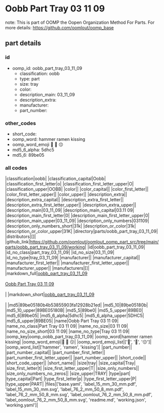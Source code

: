 # Oobb Part Tray 03 11 09  

note: This is part of OOMP the Oopen Organization Method For Parts. For more details: https://github.com/oomlout/oomp_base

##  part details





### id
* oomp_id: oobb_part_tray_03_11_09
  * classification: oobb
  * type: part
  * size: tray
  * color: 
  * description_main: 03_11_09
  * description_extra: 
  * manufacturer: 
  * part_number: 

### other_codes
* short_code: 
* oomp_word: hammer ramen kissing
* oomp_word_emoji :hammer: :ramen: :kissing:
* md5_6_alpha: 5dhc5
* md5_6: 89be05

### all codes 
|classification|oobb|
|classification_capital|Oobb|
|classification_first_letter|o|
|classification_first_letter_upper|O|
|classification_upper|OOBB|
|color||
|color_capital||
|color_first_letter||
|color_first_letter_upper||
|color_upper||
|description_extra||
|description_extra_capital||
|description_extra_first_letter||
|description_extra_first_letter_upper||
|description_extra_upper||
|description_main|03_11_09|
|description_main_capital|03.11 09|
|description_main_first_letter|0|
|description_main_first_letter_upper|0|
|description_main_upper|03_11_09|
|description_only_numbers|031109|
|description_only_numbers_short|31k|
|description_or_color|31k|
|description_or_color_upper|31K|
|directory|parts/oobb_part_tray_03_11_09|
|distributors|[]|
|github_link|https://github.com/oomlout/oomlout_oomp_part_src/tree/main/parts/oobb_part_tray_03_11_09/working|
|id|oobb_part_tray_03_11_09|
|id_no_class|part_tray_03_11_09|
|id_no_size|03_11_09|
|id_no_type|tray_03_11_09|
|manufacturer||
|manufacturer_capital||
|manufacturer_first_letter||
|manufacturer_first_letter_upper||
|manufacturer_upper||
|manufacturers|[]|
|markdown_full|[oobb_part_tray_03_11_09](https://github.com/oomlout/oomlout_oomp_part_src/tree/main/parts/oobb_part_tray_03_11_09/working)<br>[](https://github.com/oomlout/oomlout_oomp_part_src/tree/main/parts/oobb_part_tray_03_11_09/working)<br>[Oobb Part Tray 03 11 09](https://github.com/oomlout/oomlout_oomp_part_src/tree/main/parts/oobb_part_tray_03_11_09/working)<br><br>|
|markdown_short|[oobb_part_tray_03_11_09](https://github.com/oomlout/oomlout_oomp_part_src/tree/main/parts/oobb_part_tray_03_11_09/working)<br><br>|
|md5|89be05180b4b53855903fa12928b21ed|
|md5_10|89be05180b|
|md5_10_upper|89BE05180B|
|md5_5|89be0|
|md5_5_upper|89BE0|
|md5_6|89be05|
|md5_6_alpha|5dhc5|
|md5_6_alpha_upper|5DHC5|
|md5_6_upper|89BE05|
|name|Oobb Part Tray 03 11 09|
|name_no_class|Part Tray 03 11 09|
|name_no_size|03 11 09|
|name_no_size_short|03 11 09|
|name_no_type|Tray 03 11 09|
|oomp_key|oomp_oobb_part_tray_03_11_09|
|oomp_word|hammer ramen kissing|
|oomp_word_emoji|:hammer: :ramen: :kissing:|
|oomp_word_emoji_list|[':hammer:', ':ramen:', ':kissing:']|
|oomp_word_list|['hammer', 'ramen', 'kissing']|
|part_number||
|part_number_capital||
|part_number_first_letter||
|part_number_first_letter_upper||
|part_number_upper||
|short_code||
|short_code_upper||
|short_name||
|size|tray|
|size_capital|Tray|
|size_first_letter|t|
|size_first_letter_upper|T|
|size_only_numbers||
|size_only_numbers_no_zeros||
|size_upper|TRAY|
|type|part|
|type_capital|Part|
|type_first_letter|p|
|type_first_letter_upper|P|
|type_upper|PART|
|files|['base.yaml', 'label_15_mm_30_mm.pdf', 'label_15_mm_30_mm.svg', 'label_76_2_mm_50_8_mm.pdf', 'label_76_2_mm_50_8_mm.svg', 'label_oomlout_76_2_mm_50_8_mm.pdf', 'label_oomlout_76_2_mm_50_8_mm.svg', 'readme.md', 'working.json', 'working.yaml']|
